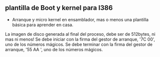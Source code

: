 ## plantilla de Boot y kernel para I386


- Arranque y micro kernel en ensamblador, mas o menos una plantilla básica para aprender en casa.

La imagen de disco generada al final del proceso, debe ser de 512bytes, ni mas ni menos! 
Se debe iniciar con la firma del gestor de arranque, '7C 00', uno de los números mágicos. 
Se debe terminar con la firma del gestor de arranque, '55 AA ', uno de los números mágicos.
